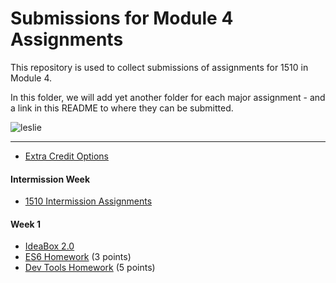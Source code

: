 # Submissions for Module 4 Assignments

This repository is used to collect submissions of assignments for 1510 in Module 4.

In this folder, we will add yet another folder for each major assignment - and a link in this README to where they can be submitted.

![leslie](https://ak-hdl.buzzfed.com/static/2013-12/enhanced/webdr02/9/21/enhanced-buzz-19197-1386641047-2.jpg)

-----

* [Extra Credit Options](extra-credit/)

#### Intermission Week

* [1510 Intermission Assignments](https://github.com/turingschool/intermission-assignments/issues?q=is%3Aopen+is%3Aissue+label%3A1510)

#### Week 1
* [IdeaBox 2.0](ideabox2.0/)
* [ES6 Homework](https://gist.github.com/rrgayhart/8435729452a3e3ad8cd3) (3 points)
* [Dev Tools Homework](dev-tools-homework) (5 points)
